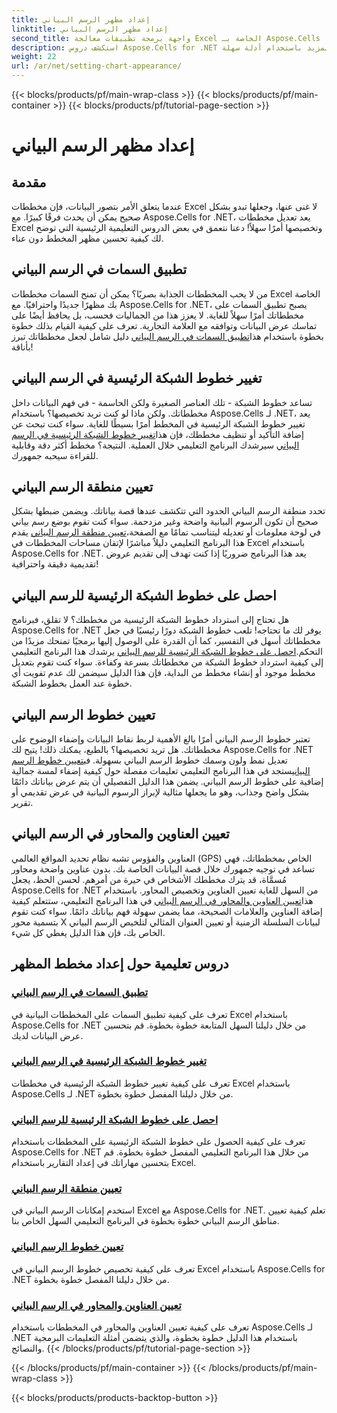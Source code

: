 ```yaml
---
title: إعداد مظهر الرسم البياني
linktitle: إعداد مظهر الرسم البياني
second_title: واجهة برمجة تطبيقات معالجة Excel الخاصة بـ Aspose.Cells .NET
description: استكشف دروس Aspose.Cells for .NET حول ضبط مظهر المخطط. تعلّم كيفية تطبيق السمات وتغيير خطوط الشبكة وتعيين مناطق المخطط والعناوين والمحاور والمزيد باستخدام أدلة سهلة.
weight: 22
url: /ar/net/setting-chart-appearance/
---
```


{{< blocks/products/pf/main-wrap-class >}}
{{< blocks/products/pf/main-container >}}
{{< blocks/products/pf/tutorial-page-section >}}

# إعداد مظهر الرسم البياني

## مقدمة

عندما يتعلق الأمر بتصور البيانات، فإن مخططات Excel لا غنى عنها، وجعلها تبدو بشكل صحيح يمكن أن يحدث فرقًا كبيرًا. مع Aspose.Cells for .NET، يعد تعديل مخططات Excel وتخصيصها أمرًا سهلاً! دعنا نتعمق في بعض الدروس التعليمية الرئيسية التي توضح لك كيفية تحسين مظهر المخطط دون عناء.

## تطبيق السمات في الرسم البياني
 من لا يحب المخططات الجذابة بصريًا؟ يمكن أن تمنح السمات مخططات Excel الخاصة بك مظهرًا جديدًا واحترافيًا. مع Aspose.Cells for .NET، يصبح تطبيق السمات على مخططاتك أمرًا سهلاً للغاية. لا يعزز هذا من الجماليات فحسب، بل يحافظ أيضًا على تماسك عرض البيانات وتوافقه مع العلامة التجارية. تعرف على كيفية القيام بذلك خطوة بخطوة باستخدام هذا[تطبيق السمات في الرسم البياني](./apply-themes-in-chart/) دليل شامل لجعل مخططاتك تبرز بأناقة!

## تغيير خطوط الشبكة الرئيسية في الرسم البياني
تساعد خطوط الشبكة - تلك العناصر الصغيرة ولكن الحاسمة - في فهم البيانات داخل مخططاتك. ولكن ماذا لو كنت تريد تخصيصها؟ باستخدام Aspose.Cells لـ .NET، يعد تغيير خطوط الشبكة الرئيسية في المخطط أمرًا بسيطًا للغاية. سواء كنت تبحث عن إضافة التأكيد أو تنظيف مخططك، فإن هذا[تغيير خطوط الشبكة الرئيسية في الرسم البياني](./change-major-gridlines-in-chart/) سيرشدك البرنامج التعليمي خلال العملية. النتيجة؟ مخطط أكثر دقة وقابلية للقراءة سيحبه جمهورك.

## تعيين منطقة الرسم البياني
 تحدد منطقة الرسم البياني الحدود التي تتكشف عندها قصة بياناتك. ويضمن ضبطها بشكل صحيح أن تكون الرسوم البيانية واضحة وغير مزدحمة. سواء كنت تقوم بوضع رسم بياني في لوحة معلومات أو تعديله ليتناسب تمامًا مع الصفحة،[تعيين منطقة الرسم البياني](./set-chart-area/) يقدم هذا البرنامج التعليمي دليلاً مباشرًا لإتقان مساحات المخططات في Excel باستخدام Aspose.Cells for .NET. يعد هذا البرنامج ضروريًا إذا كنت تهدف إلى تقديم عروض تقديمية دقيقة واحترافية!

## احصل على خطوط الشبكة الرئيسية للرسم البياني
هل تحتاج إلى استرداد خطوط الشبكة الرئيسية من مخططك؟ لا تقلق، فبرنامج Aspose.Cells for .NET يوفر لك ما تحتاجه! تلعب خطوط الشبكة دورًا رئيسيًا في جعل مخططاتك أسهل في التفسير، كما أن القدرة على الوصول إليها برمجيًا تمنحك مزيدًا من التحكم.[احصل على خطوط الشبكة الرئيسية للرسم البياني](./get-major-gridlines-of-chart/) يرشدك هذا البرنامج التعليمي إلى كيفية استرداد خطوط الشبكة من مخططاتك بسرعة وكفاءة. سواء كنت تقوم بتعديل مخطط موجود أو إنشاء مخطط من البداية، فإن هذا الدليل سيضمن لك عدم تفويت أي خطوة عند العمل بخطوط الشبكة.

## تعيين خطوط الرسم البياني
 تعتبر خطوط الرسم البياني أمرًا بالغ الأهمية لربط نقاط البيانات وإضفاء الوضوح على مخططاتك. هل تريد تخصيصها؟ بالطبع، يمكنك ذلك! يتيح لك Aspose.Cells for .NET تعديل نمط ولون وسمك خطوط الرسم البياني بسهولة. في[تعيين خطوط الرسم البياني](./set-chart-lines/)ستجد في هذا البرنامج التعليمي تعليمات مفصلة حول كيفية إضفاء لمسة جمالية إضافية على خطوط الرسم البياني. يضمن هذا الدليل التفصيلي أن يتم عرض بياناتك دائمًا بشكل واضح وجذاب، وهو ما يجعلها مثالية لإبراز الرسوم البيانية في عرض تقديمي أو تقرير.

## تعيين العناوين والمحاور في الرسم البياني
 العناوين والفؤوس تشبه نظام تحديد المواقع العالمي (GPS) الخاص بمخططاتك، فهي تساعد في توجيه جمهورك خلال قصة البيانات الخاصة بك. بدون عناوين واضحة ومحاور مُسمَّاة، قد يترك مخططك الأشخاص في حيرة من أمرهم. لحسن الحظ، يجعل Aspose.Cells for .NET من السهل للغاية تعيين العناوين وتخصيص المحاور. باستخدام هذا[تعيين العناوين والمحاور في الرسم البياني](./set-titles-and-axes-in-chart/) في هذا البرنامج التعليمي، ستتعلم كيفية إضافة العناوين والعلامات الصحيحة، مما يضمن سهولة فهم بياناتك دائمًا. سواء كنت تقوم بتسمية محور X لبيانات السلسلة الزمنية أو تعيين العنوان المثالي لتلخيص الرسم البياني الخاص بك، فإن هذا الدليل يغطي كل شيء.

## دروس تعليمية حول إعداد مخطط المظهر
### [تطبيق السمات في الرسم البياني](./apply-themes-in-chart/)
تعرف على كيفية تطبيق السمات على المخططات البيانية في Excel باستخدام Aspose.Cells for .NET من خلال دليلنا السهل المتابعة خطوة بخطوة. قم بتحسين عرض البيانات لديك.
### [تغيير خطوط الشبكة الرئيسية في الرسم البياني](./change-major-gridlines-in-chart/)
تعرف على كيفية تغيير خطوط الشبكة الرئيسية في مخططات Excel باستخدام Aspose.Cells لـ .NET من خلال دليلنا المفصل خطوة بخطوة.
### [احصل على خطوط الشبكة الرئيسية للرسم البياني](./get-major-gridlines-of-chart/)
تعرف على كيفية الحصول على خطوط الشبكة الرئيسية على المخططات باستخدام Aspose.Cells for .NET من خلال هذا البرنامج التعليمي المفصل خطوة بخطوة. قم بتحسين مهاراتك في إعداد التقارير باستخدام Excel.
### [تعيين منطقة الرسم البياني](./set-chart-area/)
استخدم إمكانات الرسم البياني في Excel مع Aspose.Cells for .NET. تعلم كيفية تعيين مناطق الرسم البياني خطوة بخطوة في البرنامج التعليمي السهل الخاص بنا.
### [تعيين خطوط الرسم البياني](./set-chart-lines/)
تعرف على كيفية تخصيص خطوط الرسم البياني في Excel باستخدام Aspose.Cells for .NET من خلال دليلنا المفصل خطوة بخطوة.
### [تعيين العناوين والمحاور في الرسم البياني](./set-titles-and-axes-in-chart/)
تعرف على كيفية تعيين العناوين والمحاور في المخططات باستخدام Aspose.Cells لـ .NET باستخدام هذا الدليل خطوة بخطوة، والذي يتضمن أمثلة التعليمات البرمجية والنصائح.
{{< /blocks/products/pf/tutorial-page-section >}}

{{< /blocks/products/pf/main-container >}}
{{< /blocks/products/pf/main-wrap-class >}}

{{< blocks/products/products-backtop-button >}}
